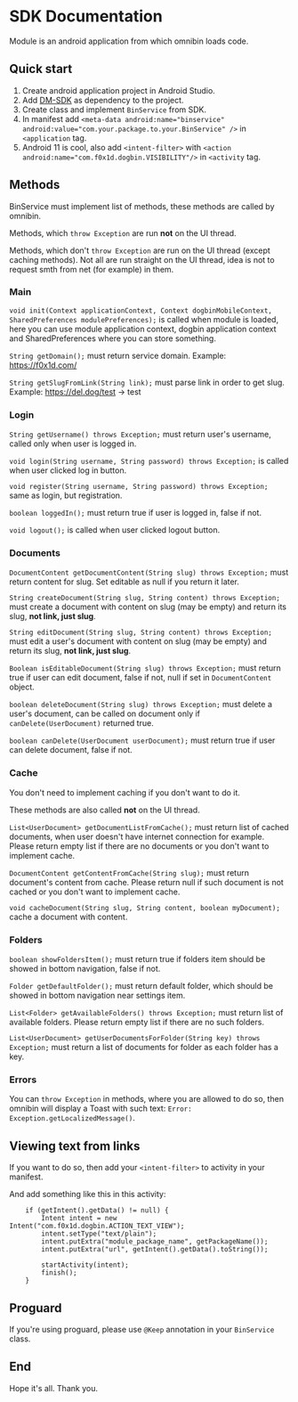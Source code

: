 # SDK Documentation

Module is an android application from which omnibin loads code.

## Quick start

1. Create android application project in Android Studio.
2. Add [DM-SDK](https://files.f0x1d.com/files/dm-sdk.aar) as dependency to the project.
3. Create class and implement ```BinService``` from SDK.
4. In manifest add ```<meta-data android:name="binservice" android:value="com.your.package.to.your.BinService" />``` in ```<application``` tag.
5. Android 11 is cool, also add ```<intent-filter>``` with ```<action android:name="com.f0x1d.dogbin.VISIBILITY"/>``` in ```<activity``` tag.

## Methods

BinService must implement list of methods, these methods are called by omnibin.

Methods, which ```throw Exception``` are run **not** on the UI thread.

Methods, which don't ```throw Exception``` are run on the UI thread (except caching methods).
Not all are run straight on the UI thread, idea is not to request smth from net (for example) in them.

### Main

```void init(Context applicationContext, Context dogbinMobileContext, SharedPreferences modulePreferences);``` is called when module is loaded, here you can use module application context, dogbin application context and SharedPreferences where you can store something.

```String getDomain();``` must return service domain. Example: https://f0x1d.com/

```String getSlugFromLink(String link);``` must parse link in order to get slug. Example: https://del.dog/test -> test

### Login

```String getUsername() throws Exception;``` must return user's username, called only when user is logged in.

```void login(String username, String password) throws Exception;``` is called when user clicked log in button.

```void register(String username, String password) throws Exception;``` same as login, but registration.

```boolean loggedIn();``` must return true if user is logged in, false if not.

```void logout();``` is called when user clicked logout button.

### Documents

```DocumentContent getDocumentContent(String slug) throws Exception;``` must return content for slug. Set editable as null if you return it later.

```String createDocument(String slug, String content) throws Exception;``` must create a document with content on slug (may be empty) and return its slug, **not link, just slug**.

```String editDocument(String slug, String content) throws Exception;``` must edit a user's document with content on slug (may be empty) and return its slug, **not link, just slug**.

```Boolean isEditableDocument(String slug) throws Exception;``` must return true if user can edit document, false if not, null if set in ```DocumentContent``` object.

```boolean deleteDocument(String slug) throws Exception;``` must delete a user's document, can be called on document only if ```canDelete(UserDocument)``` returned true.

```boolean canDelete(UserDocument userDocument);``` must return true if user can delete document, false if not.

### Cache

You don't need to implement caching if you don't want to do it.

These methods are also called **not** on the UI thread.

```List<UserDocument> getDocumentListFromCache();``` must return list of cached documents, when user doesn't have internet connection for example. Please return empty list if there are no documents or you don't want to implement cache.

```DocumentContent getContentFromCache(String slug);``` must return document's content from cache. Please return null if such document is not cached or you don't want to implement cache.

```void cacheDocument(String slug, String content, boolean myDocument);``` cache a document with content.

### Folders

```boolean showFoldersItem();``` must return true if folders item should be showed in bottom navigation, false if not.

```Folder getDefaultFolder();``` must return default folder, which should be showed in bottom navigation near settings item.

```List<Folder> getAvailableFolders() throws Exception;``` must return list of available folders. Please return empty list if there are no such folders.

```List<UserDocument> getUserDocumentsForFolder(String key) throws Exception;``` must return a list of documents for folder as each folder has a key.

### Errors

You can ```throw Exception``` in methods, where you are allowed to do so, then omnibin will display a Toast with such text: ```Error: Exception.getLocalizedMessage()```.


## Viewing text from links

If you want to do so, then add your ```<intent-filter>``` to activity in your manifest.

And add something like this in this activity:
```
    if (getIntent().getData() != null) {
        Intent intent = new Intent("com.f0x1d.dogbin.ACTION_TEXT_VIEW");
        intent.setType("text/plain");
        intent.putExtra("module_package_name", getPackageName());
        intent.putExtra("url", getIntent().getData().toString());

        startActivity(intent);
        finish();
    }
```

## Proguard

If you're using proguard, please use ```@Keep``` annotation in your ```BinService``` class.

## End

Hope it's all. Thank you.
